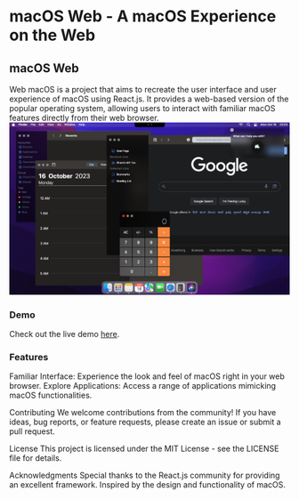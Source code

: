 <h1>macOS Web - A macOS Experience on the Web</h1>

<h2>macOS Web</h2>

Web macOS is a project that aims to recreate the user interface and user experience of macOS using React.js. It provides a web-based version of the popular operating system, allowing users to interact with familiar macOS features directly from their web browser.
<img src="https://github.com/ananthujp/MacWeb/blob/gh-pages/Preview.png" alt=""/>
<h3>Demo</h3>
Check out the live demo <a href="ananthujp.github.io/MacWeb">here</a>.

<h3>Features</h3>
Familiar Interface: Experience the look and feel of macOS right in your web browser.
Explore Applications: Access a range of applications mimicking macOS functionalities.

Contributing
We welcome contributions from the community! If you have ideas, bug reports, or feature requests, please create an issue or submit a pull request.

License
This project is licensed under the MIT License - see the LICENSE file for details.

Acknowledgments
Special thanks to the React.js community for providing an excellent framework.
Inspired by the design and functionality of macOS.
